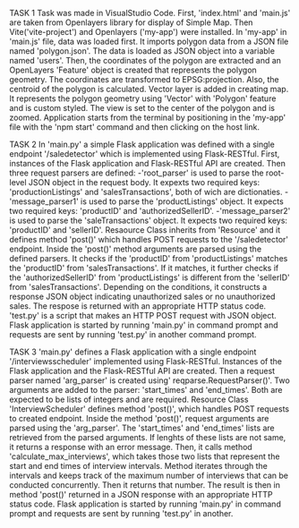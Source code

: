 TASK 1
Task was made in VisualStudio Code.
First, 'index.html' and 'main.js' are taken from Openlayers library for display of Simple Map.
Then Vite('vite-project') and Openlayers ('my-app') were installed.
In 'my-app' in 'main.js' file, data was loaded first. It imports polygon data from a JSON file named 'polygon.json'. The data is loaded as JSON object into a variable named 'users'. Then, the coordinates of the polygon are extracted and an OpenLayers 'Feature' object is created that represents the polygon geometry. The coordinates are transformed to EPSG:projection. Also, the centroid of the polygon is calculated.
Vector layer is added in creating map. It represents the polygon geometry using 'Vector' with 'Polygon' feature and is custom styled. The view is set to the center of the polygon and is zoomed.
Application starts from the terminal by positioning in the 'my-app' file with the 'npm start' command and then clicking on the host link.

TASK 2
In 'main.py' a simple Flask application was defined with a single endpoint '/saledetector' which is implemented using Flask-RESTful.
First, instances of the Flask application and Flask-RESTful API are created.
Then three request parsers are defined: 
-'root_parser' is used to parse the root-level JSON object in the request body. It expexts two required keys: 'productionListings' and 'salesTransactions', both of wich are dictionaties.
-'message_parser1' is used to parse the 'productListings' object. It expects two required keys: 'productID' and 'authorizedSellerID'.
-'message_parser2' is used to parse the 'saleTransactions' object. It expects two required keys: 'productID' and 'sellerID'.
Resaource Class inherits from 'Resource' and it defines method 'post()' which handles POST requests to the '/saledetector' endpoint. Inside the 'post()' method arguments are parsed using the defined parsers. It checks if the 'productID' from 'productListings' matches the 'productID' from 'salesTransactions'. If it matches, it further checks if the 'authorizedSellerID' from 'productListings' is different from the 'sellerID' from 'salesTransactions'. Depending on the conditions, it constructs a response JSON object 
indicating unauthorized sales or no unauthorized sales. The respose is returned with an appropriate HTTP status code.
'test.py' is a script that makes an HTTP POST request with JSON object.
Flask application is started by running 'main.py' in command prompt and requests are sent by running 'test.py' in another command prompt.

TASK 3
'main.py' defines a Flask application with a single endpoint '/interviewsscheduler' implemented using Flask-RESTful.
Instances of the Flask application and the Flask-RESTful API are created.
Then a request parser named 'arg_parser' is created using' reqparse.RequestParser()'. Two arguments are added to the parser: 'start_times' and 'end_times'. Both are expected to be lists of integers and are required.
Resource Class 'InterviewScheduler' defines method 'post()', which handles POST requests to created endpoint. Inside the method 'post()', request arguments are parsed using the 'arg_parser'. The 'start_times' and 'end_times' lists are retrieved from the parsed arguments. If lenghts of these lists are not same, it returns a response with an error message. Then, it calls method 'calculate_max_interviews', which takes those two lists that represent the start and end times of interview intervals.
Method iterates through the intervals and keeps track of the maximum number of interviews that can be conducted concurrently. Then it returns that number. 
The result is then in method 'post()' returned in a JSON response with an appropriate HTTP status code.
Flask application is started by running 'main.py' in command prompt and requests are sent by running 'test.py' in another.

